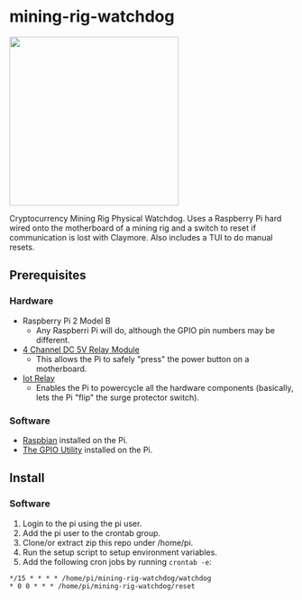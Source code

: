 # mining-rig-watchdog

<img src="https://user-images.githubusercontent.com/1810461/35637543-80db0f18-0682-11e8-8d9e-3fdbf403f800.jpg" width="300px"/>

Cryptocurrency Mining Rig Physical Watchdog. 
Uses a Raspberry Pi hard wired onto the motherboard of a mining rig and a switch to reset if communication is lost with Claymore. Also includes a TUI to do manual resets.

## Prerequisites
### Hardware
* Raspberry Pi 2 Model B 
  * Any Raspberri Pi will do, although the GPIO pin numbers may be different.
* [4 Channel DC 5V Relay Module](http://a.co/g4PvWE6)
  * This allows the Pi to safely "press" the power button on a motherboard.
* [Iot Relay](http://a.co/ge42GJ0)
  * Enables the Pi to powercycle all the hardware components (basically, lets the Pi "flip" the surge protector switch).
### Software
* [Raspbian](https://www.raspberrypi.org/downloads/raspbian/) installed on the Pi.
* [The GPIO Utility](http://wiringpi.com/download-and-install/) installed on the Pi.

## Install
### Software
1. Login to the pi using the pi user.
2. Add the pi user to the crontab group.
3. Clone/or extract zip this repo under /home/pi.
4. Run the setup script to setup environment variables.
5. Add the following cron jobs by running `crontab -e`:
```
*/15 * * * * /home/pi/mining-rig-watchdog/watchdog
* 0 0 * * * /home/pi/mining-rig-watchdog/reset
```


